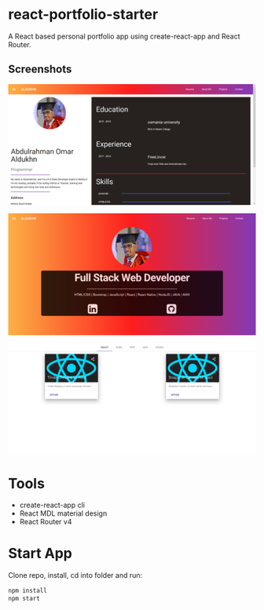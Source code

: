# react-portfolio-starter
A React based personal portfolio app using create-react-app and React Router.

## Screenshots

![Alt text](/1.png?raw=true "Dashboard")

![Alt text](/2.png?raw=true "Employees mangement")

![Alt text](/3.png?raw=true "User mangement")

# Tools
* create-react-app cli
* React MDL material design
* React Router v4

# Start App
Clone repo, install, cd into folder and run:
```git
npm install
npm start
```
